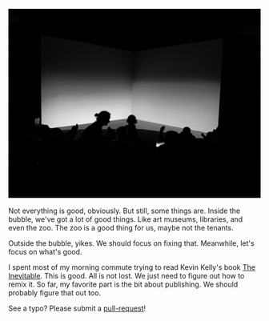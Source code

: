 ![](images/IMG_0957.jpg)

Not everything is good, obviously. But still, some things are. Inside the bubble, we've got a lot of good things. Like art museums, libraries, and even the zoo. The zoo is a good thing for us, maybe not the tenants.

Outside the bubble, yikes. We should focus on fixing that.  Meanwhile, let's focus on what's good.

I spent most of my morning commute trying to read Kevin Kelly's book [The Inevitable](https://www.amazon.com/Inevitable-Understanding-Technological-Forces-Future/dp/0525428089). This is good. All is not lost. We just need to figure out how to remix it. So far, my favorite part is the bit about publishing. We should probably figure that out too.

See a typo? Please submit a [pull-request](https://github.com/micahwalter/blogs-005-some-things-are-good)!